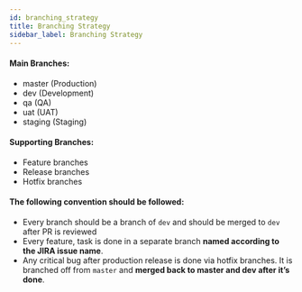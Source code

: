 ```yaml
---
id: branching_strategy
title: Branching Strategy
sidebar_label: Branching Strategy
---
```


#### Main Branches:

* master (Production)
* dev (Development)
* qa (QA)
* uat (UAT)
* staging (Staging)

#### Supporting Branches:

* Feature branches
* Release branches
* Hotfix branches

#### The following convention should be followed:

* Every branch should be a branch of `dev` and should be merged to `dev` after PR is reviewed
* Every feature, task is done in a separate branch <b>named according to the JIRA issue name</b>.
* Any critical bug after production release is done via hotfix branches. It is branched off from `master` and <b>merged back to master and dev after it’s done</b>. 